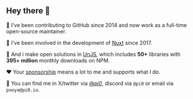 ## Hey there 👋

🐙 I've been contributing to GitHub since 2014 and now work as a full-time open-source maintainer.

💚 I've been involved in the development of [Nuxt](https://github.com/nuxt) since 2017.

💛 And i make open solutions in [UnJS](https://github.com/unjs), which includes **50+** libraries with **395+ million** monthly downloads on NPM.

❤️ Your [sponsorship](https://github.com/sponsors/pi0) means a lot to me and supports what I do.

💬 You can find me in X/twitter via [@_pi0_](https://twitter.com/_pi0_), discord via `@pi0` or email via `pooya@pi0.io`.
